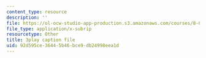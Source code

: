 ```yaml
---
content_type: resource
description: ''
file: https://ol-ocw-studio-app-production.s3.amazonaws.com/courses/8-04-quantum-physics-i-spring-2016/92d595ce36445b46bce9db24998eea1d_Y6Ma-zn4Olk.vtt
file_type: application/x-subrip
resourcetype: Other
title: 3play caption file
uid: 92d595ce-3644-5b46-bce9-db24998eea1d
---
```

